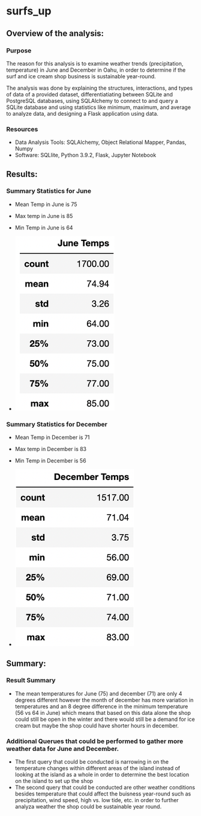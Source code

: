 # surfs_up

## Overview of the analysis: 
### Purpose
The reason for this analysis is to examine weather trends (precipitation, temperature) in June and December in Oahu, in order to determine if the surf and ice cream shop business is sustainable year-round.

The analysis was done by explaining the structures, interactions, and types of data of a provided dataset, differentiatiating between SQLite and PostgreSQL databases, using SQLAlchemy to connect to and query a SQLite database and using statistics like minimum, maximum, and average to analyze data, and designing a Flask application using data.

### Resources
- Data Analysis Tools: SQLAlchemy, Object Relational Mapper, Pandas, Numpy
- Software: SQLlite, Python 3.9.2, Flask, Jupyter Notebook

## Results: 
### Summary Statistics for June
- Mean Temp in June is 75
- Max temp in June is 85
- Min Temp in June is 64 

- ![Summary Statistics for June](https://github.com/pfrivas/surfs_up/blob/main/Resources/June%20Statistics.png)
### Summary Statistics for December
- Mean Temp in December is 71
- Max temp in December is 83
- Min Temp in December is 56

- ![Summary Statistics for December](https://github.com/pfrivas/surfs_up/blob/main/Resources/December%20Statistics.png)

## Summary: 
### Result Summary
- The mean temperatures for June (75) and december (71) are only 4 degrees different however the month of december has more variation in temperatures and an 8 degree difference in the minimum temperature (56 vs 64 in June) which means that based on this data alone the shop could still be open in the winter and there would still be a demand for ice cream but maybe the shop could have shorter hours in december. 

### Additional Querues that could be performed to gather more weather data for June and December.
- The first query that could be conducted is narrowing in on the temperature changes within different areas of the island instead of looking at the island as a whole in order to determine the best location on the island to set up the shop
- The second query that could be conducted are other weather conditions besides temperature that could affect the buisness year-round such as precipitation, wind speed, high vs. low tide, etc. in order to further analyza weather the shop could be sustainable year round.
